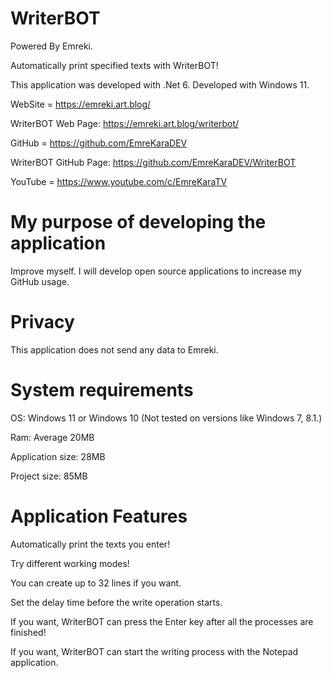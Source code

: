 # WriterBOT
Powered By Emreki.

Automatically print specified texts with WriterBOT!

This application was developed with .Net 6. Developed with Windows 11.

WebSite = https://emreki.art.blog/

WriterBOT Web Page: https://emreki.art.blog/writerbot/

GitHub = https://github.com/EmreKaraDEV

WriterBOT GitHub Page: https://github.com/EmreKaraDEV/WriterBOT

YouTube = https://www.youtube.com/c/EmreKaraTV

# My purpose of developing the application
Improve myself. I will develop open source applications to increase my GitHub usage.

# Privacy

This application does not send any data to Emreki.

# System requirements

OS: Windows 11 or Windows 10 (Not tested on versions like Windows 7, 8.1.)

Ram: Average 20MB

Application size: 28MB

Project size: 85MB

# Application Features

Automatically print the texts you enter!

Try different working modes!

You can create up to 32 lines if you want.

Set the delay time before the write operation starts.

If you want, WriterBOT can press the Enter key after all the processes are finished!

If you want, WriterBOT can start the writing process with the Notepad application.
